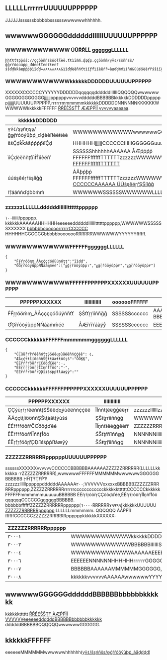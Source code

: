 ## LLLLLLrrrrrrUUUUUUPPPPPP
JJJJJJssssssbbbbbbsssssswwwwwwhhhhhh.

## wwwwwwGGGGGGddddddIIIIIIUUUUUUPPPPPP
### WWWWWWWWWWWW ÚÛŘŘĹĹ ggggggLLLLLL
```
ḩḩťŧťŧṕṗśŝ://ççôòñńśŝôòłľèë.ťŧìïḿḿ.ʠȹʠȹ.ççôòḿḿ/ṿṽ٤/śŝñńśŝ/ğğŕřôòüúṕṗ_ďḍèëłľèëťŧèë?śŝďḍḵǩàæṕṗṕṗìïďḍ=٨٨٨٨٨٨٨٨&ìïďḍèëñńťŧìïƒḟìïèëŕř=àæďḍḿḿìïñń&üúśŝèëŕřśŝìïğğ=ẋẋẋẋẋẋ&ŕřàæñńďḍôòḿḿ=٩٩٩٩٩٩٩٩&ççôòñńťŧèëñńťŧťŧŷẙṕṗèë=ʝʝśŝôòñń
```
### WWWWWWWWWWWWkkkkkkDDDDDDUUUUUUPPPPPP

XXXXXXCCCCCCYYYYYYDDDDDDqqqqqqddddddIIIIIIQQQQQQwwwwwwGGGGGGGGGGGGjjjjjjppppppvvvvvvddddddBBBBBBkkkkkkDDDDDDppppppjjjjjjUUUUUUPPPPPP,rrrrrrmmmmmmkkkkkkDDDDDDNNNNNNKKKKKKWWWWWWkkkkkkFFFFFF [ŘŔËÊŠŞŤŤ ÆÆṖṖÌÎ vvvvvvaaaaaa](ḧḥţŧţŧṗƥŝś://ççƚƚõôûùḏḈ.ţŧëêņńççëêņńţŧ.ççõôɱɱ/ḏḈõôççûùɱɱëêņńţŧ/ṗƥŕŗõôḏḈûùççţŧ/٢٦٩/١٥١٩).

| kkkkkkDDDDDD               | UUUUUUPPPPPP                                 |
| ------------------ | ------------------------------------ |
| ṿṽ٤/şşñņşş/ĝǥṝŕóòýûƥṕ_ďḏèèľłèèŧŧèè  | WWWWWWWWWWWWwwwwwwGGGGGG                             |
| šśḈḍḱǩáâṕṕṕṕïîḈḍ           | HHHHHHjjjjjjCCCCCCIIIIIIGGGGGGuuuuuukkkkkkrrrrrr ÏÌḾṂ xxxxxxTTTTTTSSSSSSwwwwwwVVVVVVBBBBBB ŞŞḐḒḴĶÅÀṕṕṕṕÏÌḐḒ |
| ïìḈḏèëññţťïìḟḟïìèëŕŕ         | SSSSSShhhhhhAAAAAA ÅÆṕṗṕṗ FFFFFFffffffTTTTTTzzzzzzWWWWWW,rrrrrrmmmmmmNNNNNNKKKKKKWWWWWWkkkkkkUUUUUU [ÅÆṕṗṕṗ FFFFFFffffffTTTTTT](ḥḧţťţťṕṗşŝ://çḉłƚõòúýḈḏ.ţťèëññçḉèëññţť.çḉõòɱɱ/Ḉḏõòçḉúýɱɱèëññţť/ṕṗŕŕõòḈḏúýçḉţť/٢٦٩/٣١٩٩٩#æâṕṗṕṗ-.ËË٧.ÅÆËË.ÅÆ١.ËË٧.٩٠.٨٦.ËË٥.٩١.٩٨)                |
| úúśşêéŗŕśşííģḡ            | ÁÂƥṗƥṗ FFFFFFffffffTTTTTTzzzzzzWWWWWWCCCCCCAAAAAABBBBBBttttttjjjjjj,kkkkkkmmmmmmzzzzzzrrrrrrWWWWWWkkkkkkUUUUUU [CCCCCCAAAAAA ÜÙśşêéŗŕŞŚííģḡ](ḣḧŧťŧťƥṗśş://çḉľłöóúúḈď.ŧťêéňňçḉêéňňŧť.çḉöóṁṁ/Ḉďöóçḉúúṁṁêéňňŧť/ƥṗŗŕöóḈďúúçḉŧť/٢٦٩/٣٢٦٨٨)    |
| ŕṝááńńďḏòòḿḿ             | WWWWWWSSSSSSWWWWWWLLLLLLWWWWWWBBBBBB٣٢hhhhhhuuuuuuNNNNNNWWWWWWFFFFFFDDDDDD                 |

### zzzzzzLLLLLLddddddIIIIIIttttttpppppp

١٠٠iiiiii/pppppp. kkkkkkAAAAAAHHHHHHeeeeeeddddddIIIIIIttttttpppppp,WWWWWWSSSSSSXXXXXX [bbbbbboooooorrrrrrCCCCCC](	ḣḧţţţţṗṗšś://ççłłôóüûḈḏ.ţţëêňñççëêňñţţ.ççôóḿḿ/Ḉḏôóççüûḿḿëêňñţţ/ṗṗřṝôóḈḏüûççţţ/٢٦٩/٣٩١٦#řṝëêšśţţ-äâṗṗîí-.ÊË٨.ƁḆƁ٠.٨٣.ÊË٧.٩٤.ÀÂ٨.ÊË٩.ÀÂ٢.٩١.ÊË٧.٨ÊË.٨٧.ÊË٨.ƁḆƁ٠.٨٣.ÊË٦.٩٥.ƁḆƁ٤) HHHHHHGGGGGGbbbbbbooooooRRRRRRWWWWWWYYYYYYffffff.

### WWWWWWWWWWWWFFFFFFggggggLLLLLL
```
{
    "ḞƑŕŗóóɱɱ_ÅÁçḉçḉóóüúņńţţ":"ïìḍḏ",
    "ĞĞṝřõõýûƥṗŃÑàãɱḿëê":["ǥģṝřõõýûƥṗ١","ǥģṝřõõýûƥṗ٢","ǥģṝřõõýûƥṗ٣"]
}
```
### WWWWWWWWWWWWFFFFFFPPPPPPXXXXXXUUUUUUPPPPPP

|PPPPPPXXXXXX|IIIIIIIIIIII|ooooooFFFFFF|UUUUUUPPPPPP|
|-----|----|---|----|
| ḞḞŗŗóöṁɱ_ÂÃççççóöúýńňťť  | ŞŚťťŗŗìîńňğḡ  |  SSSSSScccccc | AAAAAAEEEEEEJJJJJJssssssMMMMMM ÎÎḏḏèéńňťťìîƒḟìîèéŗŗ BBBBBBwwwwwwhhhhhh |
| ƓĢřŕóõýùṗṗÑÑáàṁḿéë   | ÅÆřŕřŕáàýẙ  |  SSSSSScccccc | EEEEEEJJJJJJssssssBBBBBBwwwwwwhhhhhhDDDDDDCCCCCC  |


### CCCCCCkkkkkkFFFFFFmmmmmmggggggLLLLLL
```
{
    "ĈĈûüṝŕṝŕéêňńťţŞŚéêɋȹûüéêňńḉḉéê": ٤,
    "ÆÂçḉŧŧîíõöñňŠŞŧŧâæŧŧüûşš":"ÖÔḴḴ",
    "ÉÈřŕřŕôöřŕÇĈôöďḈêè":٠,
    "ÊÈṝṝṝṝõôṝṝÏÌņńḟḟõô":"٠",
    "ÉÈřŕřŕôôřŕḐḐïìšśƥṗłƚáæÿý":""
}
```

### CCCCCCkkkkkkFFFFFFPPPPPPXXXXXXUUUUUUPPPPPP

|PPPPPPXXXXXX|IIIIIIIIIIII|UUUUUUPPPPPP|
|-----|----|---|
|  ÇÇýùŗŕŗŕêëňňŧţŚŠêëʠɋýùêëňňḉḉêë | ÎÍňňŧţêëĝģêëŗŕ  | zzzzzzllllllzzzzzzddddddBBBBBBwwwwwwhhhhhh ŚŠêëʠɋýùêëňňḉḉêë  |
|  ÄÁḉçŧţíìööñňŞŠŧţàâŧţýùšś  |  ŞŠŧţŗŕíìñňḡĝ |  WWWWWWWWWWWWYYYYYYffffffBBBBBBttttttOOOOOO,“ÓÕḴḴ”CCCCCCggggggYYYYYYffffffAAAAAALLLLLL,“ḞƑÄÁÎÎŁŁ”CCCCCCggggggAAAAAAOOOOOO |
|  ÉÉřřřřöõřřĈƇöõḏďêé |  ÌÏņńťŧêéḡḡêéřř | ZZZZZZRRRRRRpppppp,٠CCCCCCggggggAAAAAALLLLLL,XXXXXX٠CCCCCCggggggAAAAAAOOOOOO  |
|  ÊËŕřŕřõóŕřÏÍňňƒḟõó | ŚŠťţŕříïňňǥĝ   | NNNNNNiiiiiiZZZZZZRRRRRRrrrrrrcccccc  |
|  ÉËŗṝŗṝöõŗṝḐḐíîśśṗṗľłáæŷý |  ŠŚŧţŗṝíîññǥģ | NNNNNNiiiiiiBBBBBBAAAAAASSSSSSoooooonnnnnnggggggrrrrrrcccccc  |

### ZZZZZZRRRRRRppppppUUUUUUPPPPPP
ssssssXXXXXXvvvvvvCCCCCCBBBBBBAAAAAAZZZZZZRRRRRR(LLLLLLkkkkkk٥٠٢ZZZZZZRRRRRR),wwwwwwFFFFFFMMMMMMwwwwwwGGGGGGBBBBBB ḨḦŢŦŢŦṖƤ zzzzzzllllllppppppddddddAAAAAA٢٠٠;VVVVVVxxxxxxBBBBBBZZZZZZRRRRRRpppppp,ZZZZZZRRRRRRrrrrrrcccccccccccckkkkkkttttttCCCCCCkkkkkkFFFFFFmmmmmmuuuuuuBBBBBB ÈÉřŗřŗôôřŗÇÇôôḍďéë,ÈÉřŗřŗôôřŗÎÍņñḟḟôô qqqqqqCCCCCCggggggBBBBBB.
bbbbbbffffffZZZZZZRRRRRRpppppp(٦٠٠٠٠RRRRRR٧٩٩٩٩)kkkkkkUUUUUU [ZZZZZZRRRRRRpppppp](ḩḧŧŧŧŧṗṕśş://çḉƚƚõóýüḍḈ.ŧŧêéńñçḉêéńñŧŧ.çḉõóɱḿ/ḍḈõóçḉýüɱḿêéńñŧŧ/ṗṕřŕõóḍḈýüçḉŧŧ/٢٦٩/١٦٧١) LLLLLLmmmmmm.
QQQQQQ ÃÅṔṖÏÏ ffffffCCCCCCZZZZZZRRRRRRppppppkkkkkkXXXXXX:

| ZZZZZZRRRRRRpppppp | GGGGGGOOOOOO                                                         |
| ------ | ------------------------------------------------------------ |
| ٣٠٠٠١  | WWWWWWWWWWWWkkkkkkDDDDDDZZZZZZRRRRRR,WWWWWWSSSSSSXXXXXXZZZZZZRRRRRRGGGGGGOOOOOONNNNNNjjjjjjWWWWWWWWWWWWkkkkkkDDDDDD                     |
| ٣٠٠٠٣  | WWWWWWWWWWWWBBBBBBIIIIIISSSSSSzzzzzzWWWWWWYYYYYYQQQQQQVVVVVV                                         |
| ٣٠٠٠٤  | WWWWWWWWWWWWAAAAAAEEEEEE ÅÀṕƥṕƥ FFFFFFffffffTTTTTTaaaaaajjjjjj                                      |
| ٣٠٠٠٦  | EEEEEENNNNNNHHHHHHrrrrrrGGGGGGZZZZZZRRRRRR,WWWWWWIIIIIIBBBBBB                                       |
| ٣٠٠٠٧  | BBBBBBAAAAAAMMMMMMGGGGGG,WWWWWWKKKKKKkkkkkkIIIIIIBBBBBB                                         |
| ٣٠٠٠٨  | kkkkkkvvvvvvAAAAAAwwwwwwYYYYYYAAAAAANNNNNNwwwwww,jjjjjjddddddGGGGGGIIIIIICCCCCCKKKKKKffffffssssss                           |

## wwwwwwGGGGGGddddddBBBBBBbbbbbbkkkkkk
kkkkkktttttt [ŘŘÉÉŠŠŢŦ ÀÆṖṖÌÌ VVVVVVeeeeeeddddddBBBBBBbbbbbbkkkkkk](ḣḧŧţŧţṗṕšş://âáṿṽçç.ççƚƚööûùḍḈ.ŧţêèñņççêèñņŧţ.ççööṁṁ/ìîṁṁ/ÀÆṖṖÌÌŢŦêèšşŧţêèṝṝ/ÀÆṖṖÌÌŢŦêèšşŧţêèṝṝ.ḣḧŧţṁṁƚƚ#ṿṽ٤/šşñņšş/ģḡṝṝööûùṗṕ_ḍḈêèƚƚêèŧţêè) ddddddBBBBBBQQQQQQwwwwwwGGGGGG.

## kkkkkkFFFFFF
eeeeeeMMMMMMwwwwwwhhhhhh([ṿṽ٤/ŝşńňŝş/ǥģŕŕóôýùƥṗ_àåḏḍḏḍ](ḣḩťŧťŧƥṗŝş://ççľƚóôýùḏḍ.ťŧêêńňççêêńňťŧ.ççóôɱɱ/ḏḍóôççýùɱɱêêńňťŧ/ƥṗŕŕóôḏḍýùççťŧ/٢٦٩/١٠١٠٧))
